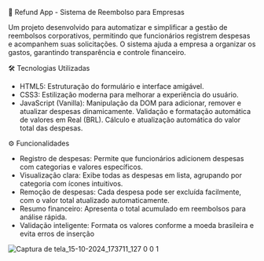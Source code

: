 💸 Refund App - Sistema de Reembolso para Empresas

Um projeto desenvolvido para automatizar e simplificar a gestão de reembolsos corporativos, permitindo que funcionários registrem despesas e acompanhem suas solicitações. O sistema ajuda a empresa a organizar os gastos, garantindo transparência e controle financeiro.

🛠️ Tecnologias Utilizadas
- HTML5: Estruturação do formulário e interface amigável.
- CSS3: Estilização moderna para melhorar a experiência do usuário.
- JavaScript (Vanilla):
Manipulação da DOM para adicionar, remover e atualizar despesas dinamicamente.
Validação e formatação automática de valores em Real (BRL).
Cálculo e atualização automática do valor total das despesas.

⚙️ Funcionalidades
- Registro de despesas: Permite que funcionários adicionem despesas com categorias e valores específicos.
- Visualização clara: Exibe todas as despesas em lista, agrupando por categoria com ícones intuitivos.
- Remoção de despesas: Cada despesa pode ser excluída facilmente, com o valor total atualizado automaticamente.
- Resumo financeiro: Apresenta o total acumulado em reembolsos para análise rápida.
- Validação inteligente: Formata os valores conforme a moeda brasileira e evita erros de inserção

![Captura de tela_15-10-2024_173711_127 0 0 1](https://github.com/user-attachments/assets/056a45f1-4dd3-472f-9a2d-af5ab2b7f2c5)
